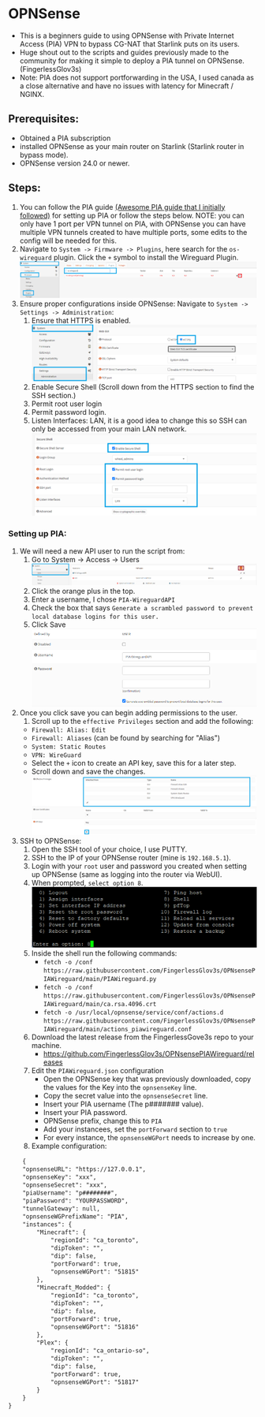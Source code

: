 # OPNSense
- This is a beginners guide to using OPNSense with Private Internet Access (PIA) VPN to bypass CG-NAT that Starlink puts on its users.
- Huge shout out to the scripts and guides previously made to the community for making it simple to deploy a PIA tunnel on OPNSense. (FingerlessGlov3s)
- Note: PIA does not support portforwarding in the USA, I used canada as a close alternative and have no issues with latency for Minecraft / NGINX. 

## Prerequisites:
- Obtained a PIA subscription 
- installed OPNSense as your main router on Starlink (Starlink router in bypass mode). 
- OPNSense version 24.0 or newer.

## Steps:
1. You can follow the PIA guide [(Awesome PIA guide that I initially followed)](https://github.com/FingerlessGlov3s/OPNsensePIAWireguard/tree/main) for setting up PIA or follow the steps below. 
NOTE: you can only have 1 port per VPN tunnel on PIA, with OPNSense you can have multiple VPN tunnels created to have multiple ports, some edits to the config will be needed for this. 
2. Navigate to `System -> Firmware -> Plugins`, here search for the `os-wireguard` plugin.
Click the `+` symbol to install the Wireguard Plugin.  
![alt text](/Images/PIA-Portforwarding/wireguard%20plugin.png)
3. Ensure proper configurations inside OPNSense:
Navigate to `System -> Settings -> Administration`:
    1. Ensure that HTTPS is enabled. ![alt text](/Images/PIA-Portforwarding/administration%20-%20https%20enabled.png)
    2. Enable Secure Shell (Scroll down from the HTTPS section to find the SSH section.)
    3. Permit root user login
    4. Permit password login. 
    5. Listen Interfaces: LAN, it is a good idea to change this so SSH can only be accessed from your main LAN network. 
    ![alt text](/Images/PIA-Portforwarding/administration%20-%20ssh%20enabled.png)
### Setting up PIA: 
1. We will need a new API user to run the script from:
    1. Go to System -> Access -> Users
    ![alt text](/Images/PIA-Portforwarding/system%20-%20pia%20api%20user.png)
    2. Click the orange plus in the top. 
    3. Enter a username, I chose `PIA-WireguardAPI`
    4. Check the box that says `Generate a scrambled password to prevent local database logins for this user.` 
    5. Click Save
    ![alt text](/Images/PIA-Portforwarding/user%20config.png)
2. Once you click save you can begin adding permissions to the user. 
    1. Scroll up to the `effective Privileges` section and add the following: 
    - `Firewall: Alias: Edit` 
    - `Firewall: Aliases` (can be found by searching for "Alias")
    - `System: Static Routes`
    - `VPN: WireGuard` 
    - Select the `+` icon to create an API key, save this for a later step.
    - Scroll down and save the changes. 
    ![alt text](/Images/PIA-Portforwarding/user%20permissions%20and%20api%20key.png)
3. SSH to OPNSense:
    1. Open the SSH tool of your choice, I use PUTTY. 
    2. SSH to the IP of your OPNSense router (mine is `192.168.5.1`).
    3. Login with your `root` user and password you created when setting up OPNSense (same as logging into the router via WebUI).
    4. When prompted, `select option 8`. 
    ![alt text](/Images/PIA-Portforwarding/putty%20opnsense%20option.png)
    5. Inside the shell run the following commands: 
        - `fetch -o /conf https://raw.githubusercontent.com/FingerlessGlov3s/OPNsensePIAWireguard/main/PIAWireguard.py` 
        - `fetch -o /conf https://raw.githubusercontent.com/FingerlessGlov3s/OPNsensePIAWireguard/main/ca.rsa.4096.crt`
        - `fetch -o /usr/local/opnsense/service/conf/actions.d https://raw.githubusercontent.com/FingerlessGlov3s/OPNsensePIAWireguard/main/actions_piawireguard.conf`
    6. Download the latest release from the FingerlessGove3s repo to your machine. 
        - https://github.com/FingerlessGlov3s/OPNsensePIAWireguard/releases
    7. Edit the `PIAWireguard.json` configuration 
        - Open the OPNSense key that was previously downloaded, copy the values for the Key into the `opnsenseKey` line. 
        - Copy the secret value into the `opnsenseSecret` line. 
        - Insert your PIA username (The p####### value).
        - Insert your PIA password. 
        - OPNSense prefix, change this to `PIA`
        - Add your instancees, set the `portForward` section to `true`
        - For every instance, the `opnsenseWGPort` needs to increase by one. 
    8. Example configuration: 
```
    {
    "opnsenseURL": "https://127.0.0.1",
    "opnsenseKey": "xxx",
    "opnsenseSecret": "xxx",
    "piaUsername": "p########",
    "piaPassword": "YOURPASSWORD",
    "tunnelGateway": null,
    "opnsenseWGPrefixName": "PIA",
    "instances": {
        "Minecraft": {
            "regionId": "ca_toronto",
            "dipToken": "",
            "dip": false,
            "portForward": true,
            "opnsenseWGPort": "51815"
        },
		"Minecraft_Modded": {
            "regionId": "ca_toronto",
            "dipToken": "",
            "dip": false,
            "portForward": true,
            "opnsenseWGPort": "51816"
        },
		"Plex": {
            "regionId": "ca_ontario-so",
            "dipToken": "",
            "dip": false,
            "portForward": true,
            "opnsenseWGPort": "51817"
        }
    }
}
```
